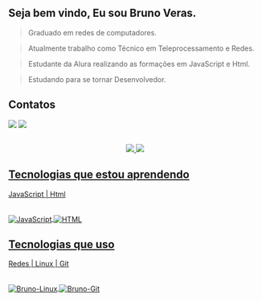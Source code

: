 ## Seja bem vindo, Eu sou Bruno Veras.

> Graduado em redes de computadores. 

> Atualmente trabalho como Técnico em Teleprocessamento e Redes.

> Estudante da Alura realizando as formações em JavaScript e Html. 

> Estudando para se tornar Desenvolvedor.

## Contatos

<div> 
  <a href="https://www.linkedin.com/in/bruno-veras-1524a6b5/" target="_blank"><img src="https://img.shields.io/badge/-LinkedIn-%230077B5?style=for-the-badge&logo=linkedin&logoColor=white" target="_blank"></a> 
  <!-- <a href="https://www.youtube.com/channel/UCZ2-KN4KhbK1EEv1rP0B73w" target="_blank"><img src="https://img.shields.io/badge/YouTube-FF0000?style=for-the-badge&logo=youtube&logoColor=white" target="_blank"></a> /-->
  <a href = "mailto:brveras@gmail.com"><img src="https://img.shields.io/badge/-Gmail-%23333?style=for-the-badge&logo=gmail&logoColor=white" target="_blank"></a>  
</div>  

## 

<div align="center">
  <a href="https://github.com/brunoveras">
  <img height="180em" src="https://github-readme-stats.vercel.app/api?username=brunoveras&show_icons=true&theme=github_dark&include_all_commits=true&count_private=true"/>
  <img height="150em" src="https://github-readme-stats.vercel.app/api/top-langs/?username=brunoveras&layout=compact&langs_count=7&theme=github_dark"/>
 </div>
  
## Tecnologias que estou aprendendo
 JavaScript | Html
  
<div style="display: inline_block"><br>
  <img align="center" alt="JavaScript" height="30" width="40" src="https://www.vectorlogo.zone/logos/javascript/javascript-icon.svg"/>
  <img align="center" alt="HTML" height="30" width="40" src="https://www.vectorlogo.zone/logos/w3_html5/w3_html5-icon.svg" />
  <!-- <img align="center" alt="Rafa-Terraform" height="30" width="40" src="https://www.vectorlogo.zone/logos/terraformio/terraformio-icon.svg">
  <img align="center" alt="Rafa-Packer" height="30" width="40" src="https://www.vectorlogo.zone/logos/packerio/packerio-icon.svg">
  <img align="center" alt="Rafa-AWS" height="30" width="40" src="https://www.vectorlogo.zone/logos/amazon_aws/amazon_aws-icon.svg">
  <img align="center" alt="Rafa-AZ" height="30" width="40" src="https://www.vectorlogo.zone/logos/microsoft_azure/microsoft_azure-icon.svg">
</div> \--> 

## Tecnologias que uso
  Redes | Linux | Git <!-- | Gitlab | Container | Ansible | Jenkins | Zabbix | Grafana /-->
  
<div style="display: inline_block"><br>
  <img align="center" alt="Bruno-Linux" height="30" width="40" src="https://cdn.jsdelivr.net/gh/devicons/devicon/icons/linux/linux-original.svg" />
  <img align="center" alt="Bruno-Git" height="30" width="40" src="https://www.vectorlogo.zone/logos/git-scm/git-scm-icon.svg">
  <!-- <img align="center" alt="Gitlab" height="30" width="40" src="https://www.vectorlogo.zone/logos/gitlab/gitlab-tile.svg"/>
  <img align="center" alt="Rafa-Docker" height="30" width="40" src="https://cdn.jsdelivr.net/gh/devicons/devicon/icons/docker/docker-original-wordmark.svg" />
  <img align="center" alt="Rafa-Jenkins" height="30" width="40" src="https://www.vectorlogo.zone/logos/jenkins/jenkins-icon.svg" />
  <img align="center" alt="Rafa-Vangrant" height="30" width="40" src="https://cdn.jsdelivr.net/gh/devicons/devicon/icons/vagrant/vagrant-original.svg" />
  <img align="center" alt="Rafa-Ansible" height="30" width="40" src="https://github.com/gilbarbara/logos/blob/master/logos/ansible.svg">
  <img align="center" alt="Rafa-Zabbix" height="35" width="35" src="https://www.vectorlogo.zone/logos/zabbix/zabbix-icon.svg" />
  <img align="center" alt="Rafa-Grafana" height="35" width="35" src="https://www.vectorlogo.zone/logos/grafana/grafana-icon.svg" />
</div>

    
